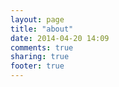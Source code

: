 ```yaml
---
layout: page
title: "about"
date: 2014-04-20 14:09
comments: true
sharing: true
footer: true
---
```

